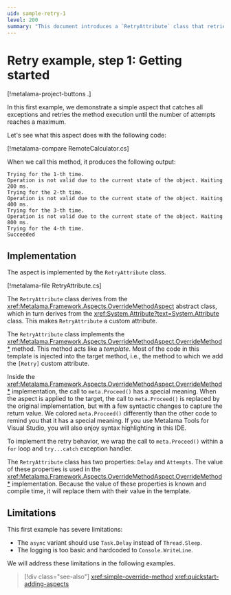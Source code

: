 ```yaml
---
uid: sample-retry-1
level: 200
summary: "This document introduces a `RetryAttribute` class that retries method execution on exceptions, demonstrating its implementation and limitations."
---
```


# Retry example, step 1: Getting started

[!metalama-project-buttons .]

In this first example, we demonstrate a simple aspect that catches all exceptions and retries the method execution until
the number of attempts reaches a maximum.

Let's see what this aspect does with the following code:

[!metalama-compare RemoteCalculator.cs]

When we call this method, it produces the following output:

```
Trying for the 1-th time.
Operation is not valid due to the current state of the object. Waiting 200 ms.
Trying for the 2-th time.
Operation is not valid due to the current state of the object. Waiting 400 ms.
Trying for the 3-th time.
Operation is not valid due to the current state of the object. Waiting 800 ms.
Trying for the 4-th time.
Succeeded
```

## Implementation

The aspect is implemented by the `RetryAttribute` class.

[!metalama-file RetryAttribute.cs]

The `RetryAttribute` class derives from the <xref:Metalama.Framework.Aspects.OverrideMethodAspect> abstract class, which
in turn derives from the <xref:System.Attribute?text=System.Attribute> class. This makes `RetryAttribute` a custom
attribute.

The `RetryAttribute` class implements the <xref:Metalama.Framework.Aspects.OverrideMethodAspect.OverrideMethod*> method.
This method acts like a _template_. Most of the code in this template is injected into the target method, i.e., the
method to which we add the `[Retry]` custom attribute.

Inside the <xref:Metalama.Framework.Aspects.OverrideMethodAspect.OverrideMethod*> implementation, the call
to `meta.Proceed()` has a special meaning. When the aspect is applied to the target, the call to `meta.Proceed()` is
replaced by the original implementation, but with a few syntactic changes to capture the return value. We
colored `meta.Proceed()` differently than the other code to remind you that it has a special meaning. If you use
Metalama Tools for Visual Studio, you will also enjoy syntax highlighting in this IDE.

To implement the retry behavior, we wrap the call to `meta.Proceed()` within a `for` loop and `try...catch` exception
handler.

The `RetryAttribute` class has two properties: `Delay` and `Attempts`. The value of these properties is used in
the <xref:Metalama.Framework.Aspects.OverrideMethodAspect.OverrideMethod*> implementation. Because the value of these
properties is known and compile time, it will replace them with their value in the template.

## Limitations

This first example has severe limitations:

* The `async` variant should use `Task.Delay` instead of `Thread.Sleep`.
* The logging is too basic and hardcoded to `Console.WriteLine`.

We will address these limitations in the following examples.

> [!div class="see-also"]
> <xref:simple-override-method>
> <xref:quickstart-adding-aspects>
  

  

